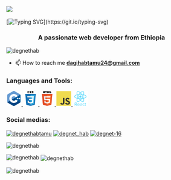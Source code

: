 <img src="https://media.giphy.com/media/12oufCB0MyZ1Go/giphy.gif" width="50"></h2>
</em></p>[![Typing SVG](https://readme-typing-svg.demolab.com?font=Fira+Code&pause=1000&width=435&separator=%3C&lines=Hey+there!+I+am+Degnet+Habtamu%3CI+am+a+software+Engineering+student+at+Bahir+Dar+Universty.)](https://git.io/typing-svg) 
 <h3 align="center">A passionate web developer from Ethiopia</h3> 
<p align="left"> <img src="https://komarev.com/ghpvc/?username=degnethab&label=Profile%20views&color=0e75b6&style=flat" alt="degnethab" /> </p>

- 📫 How to reach me **dagihabtamu24@gmail.com**

<h3 align="left">Languages and Tools:</h3>
<p align="left"> <a href="https://www.w3schools.com/cpp/" target="_blank" rel="noreferrer"> <img src="https://raw.githubusercontent.com/devicons/devicon/master/icons/cplusplus/cplusplus-original.svg" alt="cplusplus" width="40" height="40"/> </a> <a href="https://www.w3schools.com/css/" target="_blank" rel="noreferrer"> <img src="https://raw.githubusercontent.com/devicons/devicon/master/icons/css3/css3-original-wordmark.svg" alt="css3" width="40" height="40"/> </a> <a href="https://www.w3.org/html/" target="_blank" rel="noreferrer"> <img src="https://raw.githubusercontent.com/devicons/devicon/master/icons/html5/html5-original-wordmark.svg" alt="html5" width="40" height="40"/> </a> <a href="https://developer.mozilla.org/en-US/docs/Web/JavaScript" target="_blank" rel="noreferrer"> <img src="https://raw.githubusercontent.com/devicons/devicon/master/icons/javascript/javascript-original.svg" alt="javascript" width="40" height="40"/> </a> <a href="https://reactjs.org/" target="_blank" rel="noreferrer"> <img src="https://raw.githubusercontent.com/devicons/devicon/master/icons/react/react-original-wordmark.svg" alt="react" width="40" height="40"/> </a> </p>
<h3 align="left">Social medias:</h3>
<p align="left">
<a href="https://linkedin.com/in/degnet-habtamu-b108b833b" target="blank"><img align="center" src="https://raw.githubusercontent.com/rahuldkjain/github-profile-readme-generator/master/src/images/icons/Social/linked-in-alt.svg" alt="degnethabtamu" height="30" width="40" /></a>
<a href="https://instagram.com/degnet_hab" target="blank"><img align="center" src="https://raw.githubusercontent.com/rahuldkjain/github-profile-readme-generator/master/src/images/icons/Social/instagram.svg" alt="degnet_hab" height="30" width="40" /></a>
<a href="https://www.youtube.com/@degnet-16" target="blank"><img align="center" src="https://raw.githubusercontent.com/rahuldkjain/github-profile-readme-generator/master/src/images/icons/Social/youtube.svg" alt="degnet-16" height="30" width="40" /></a>
</p>

<p><img align="center" src="https://github-readme-stats.vercel.app/api/top-langs?username=degnethab&show_icons=true&locale=en&layout=compact" alt="degnethab" /></p>

 
<p><img align="left" src="https://github-readme-stats.vercel.app/api/top-langs?username=degnethab&show_icons=true&locale=en&layout=compact" alt="degnethab" /></p>

<p>&nbsp;<img align="center" src="https://github-readme-stats.vercel.app/api?username=degnethab&show_icons=true&locale=en" alt="degnethab" /></p>

<p><img align="center" src="https://github-readme-streak-stats.herokuapp.com/?user=degnethab&" alt="degnethab" /></p>
